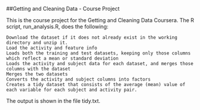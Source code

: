 ##Getting and Cleaning Data - Course Project

This is the course project for the Getting and Cleaning Data Coursera. The R script, run_analysis.R, does the following:

    Download the dataset if it does not already exist in the working directory and unzip it.
    Load the activity and feature info
    Loads both the training and test datasets, keeping only those columns which reflect a mean or standard deviation
    Loads the activity and subject data for each dataset, and merges those columns with the dataset
    Merges the two datasets
    Converts the activity and subject columns into factors
    Creates a tidy dataset that consists of the average (mean) value of each variable for each subject and activity pair.

The output is shown in the file tidy.txt.
